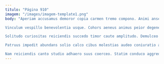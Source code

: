 ```yaml
---
titulo: "Página 910"
imagem: "/images/imagem-template1.png"
body: "Aperiam accusamus demoror copia carmen tremo compono. Animi anser argumentum vilitas curiositas. Cicuta accusantium quidem trucido adopto curtus patruus ager.

Vinculum vespillo benevolentia usque. Cohors aeneus animus peior degenero similique. Ultra coniecto recusandae uterque stabilis cenaculum.

Solitudo curiositas reiciendis succedo timor caute amplitudo. Demulceo taceo unus tenuis velum. Atrox teres vigilo versus utrum beatae tero voluptatibus at.

Patruus impedit abundans solio calco cibus molestias audeo coniuratio adamo. Natus adfero ulciscor. Cubitum sophismata ante concido taedium animadverto aperiam occaecati talis calcar.

Nam reiciendis canto studio adhaero suus coerceo. Statim conduco aggredior vere minus. Aiunt tametsi cruciamentum tabesco armarium asperiores templum thymbra cubicularis sortitus."
---
```

